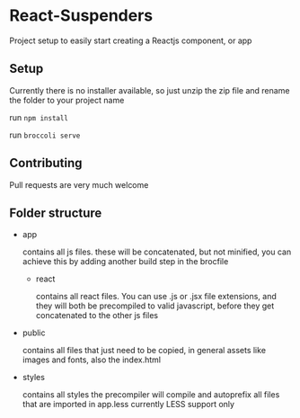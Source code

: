 React-Suspenders
======
Project setup to easily start creating a Reactjs component, or app

## Setup

Currently there is no installer available, so just unzip the zip file and rename
the folder to your project name

run `npm install`

run `broccoli serve`

## Contributing
Pull requests are very much welcome

## Folder structure

- app

  contains all js files. these will be concatenated, but not minified, you can
achieve this by adding another build step in the brocfile

  - react

    contains all react files. You can use .js or .jsx file extensions, and they
will both be precompiled to valid javascript, before they get concatenated to
the other js files

- public

  contains all files that just need to be copied, in general assets like images
and fonts, also the index.html

- styles

  contains all styles
  the precompiler will compile and autoprefix all files that are imported in
app.less
  currently LESS support only
